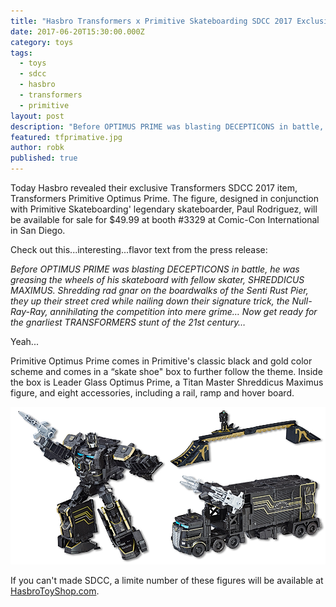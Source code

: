 ```yaml
---
title: "Hasbro Transformers x Primitive Skateboarding SDCC 2017 Exclusive"
date: 2017-06-20T15:30:00.000Z
category: toys
tags:
  - toys
  - sdcc
  - hasbro
  - transformers
  - primitive
layout: post
description: "Before OPTIMUS PRIME was blasting DECEPTICONS in battle, he was greasing the wheels of his skateboard with fellow skater, SHREDDICUS MAXIMUS."
featured: tfprimative.jpg
author: robk
published: true
---
```


Today Hasbro revealed their exclusive Transformers SDCC 2017 item, Transformers Primitive Optimus Prime. The figure, designed in conjunction with Primitive Skateboarding' legendary skateboarder, Paul Rodriguez, will be available for sale for $49.99 at booth #3329 at Comic-Con International in San Diego.

Check out this...interesting...flavor text from the press release:

*Before OPTIMUS PRIME was blasting DECEPTICONS in battle, he was greasing the wheels of his skateboard with fellow skater, SHREDDICUS MAXIMUS. Shredding rad gnar on the boardwalks of the Senti Rust Pier, they up their street cred while nailing down their signature trick, the Null-Ray-Ray, annihilating the competition into mere grime… Now get ready for the gnarliest TRANSFORMERS stunt of the 21st century…*

Yeah...

Primitive Optimus Prime comes in Primitive's classic black and gold color scheme and comes in a “skate shoe" box to further follow the theme. Inside the box is Leader Glass Optimus Prime, a Titan Master Shreddicus Maximus figure, and eight accessories, including a rail, ramp and hover board.

![Primitive Prime](/images/transformers/primitiveprime.jpg)

If you can't made SDCC, a limite number of these figures will be available at [HasbroToyShop.com](http://HasbroToyShop.com).
